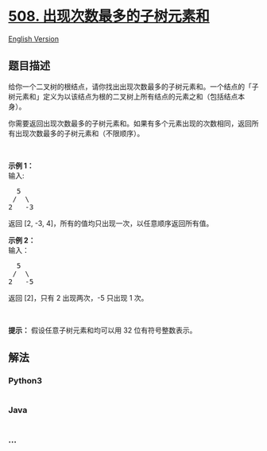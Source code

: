 # [508. 出现次数最多的子树元素和](https://leetcode-cn.com/problems/most-frequent-subtree-sum)

[English Version](https://github.com/yanglr/leetcode-ac/blob/master/assets/0500-0599/0508.Most%20Frequent%20Subtree%20Sum/README_EN.md)

## 题目描述

<!-- 这里写题目描述 -->

<p>给你一个二叉树的根结点，请你找出出现次数最多的子树元素和。一个结点的「子树元素和」定义为以该结点为根的二叉树上所有结点的元素之和（包括结点本身）。</p>

<p>你需要返回出现次数最多的子树元素和。如果有多个元素出现的次数相同，返回所有出现次数最多的子树元素和（不限顺序）。</p>

<p>&nbsp;</p>

<p><strong>示例 1：</strong><br>
输入:</p>

<pre>  5
 /  \
2   -3
</pre>

<p>返回&nbsp;[2, -3, 4]，所有的值均只出现一次，以任意顺序返回所有值。</p>

<p><strong>示例&nbsp;2：</strong><br>
输入：</p>

<pre>  5
 /  \
2   -5
</pre>

<p>返回&nbsp;[2]，只有 2 出现两次，-5 只出现 1 次。</p>

<p>&nbsp;</p>

<p><strong>提示：</strong>&nbsp;假设任意子树元素和均可以用 32 位有符号整数表示。</p>


## 解法

<!-- 这里可写通用的实现逻辑 -->

<!-- tabs:start -->

### **Python3**

<!-- 这里可写当前语言的特殊实现逻辑 -->

```python

```

### **Java**

<!-- 这里可写当前语言的特殊实现逻辑 -->

```java

```

### **...**

```

```

<!-- tabs:end -->
